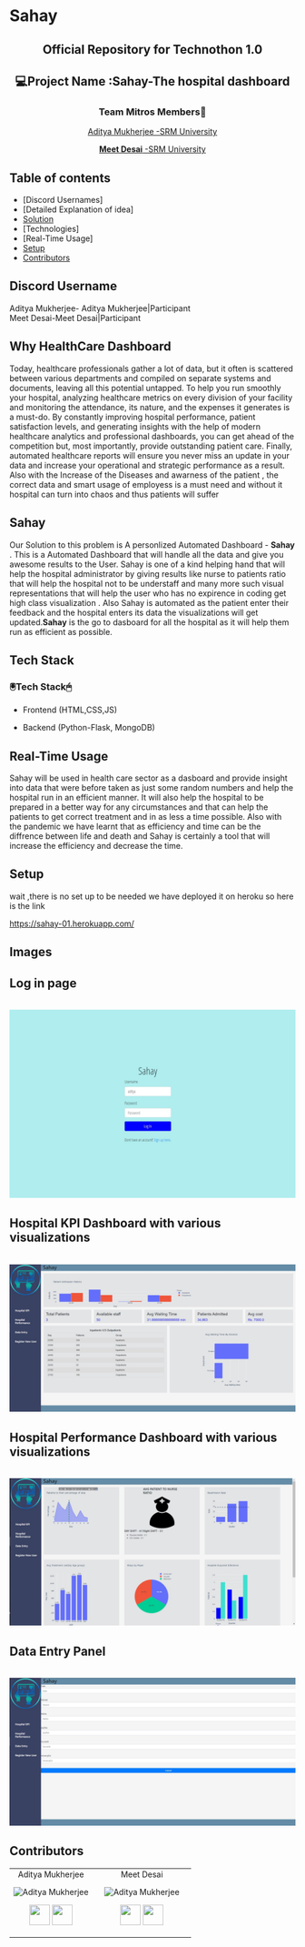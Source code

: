 # Sahay
<div align='center'>
  <h2>Official Repository for Technothon 1.0</h2>
  </div>
  <div align="center">
  <h2>💻Project Name :Sahay-The hospital dashboard</h2>
  <h2Theme :Healthcare🩹</h2>
  <h3>Team Mitros Members🤝</h3>
  <a href="https://github.com/asityamukherjee42"> Aditya Mukherjee -SRM University </a>
  
  <a href="https://github.com/MEETDESAI2509"> **Meet Desai** -SRM University</a>
</div>

## Table of contents
* [Discord Usernames]
* [Detailed Explanation of idea]
* [Solution](#Sahay)
* [Technologies]
* [Real-Time Usage]
* [Setup](#Setup)
* [Contributors](#Contributors)


## Discord Username
Aditya Mukherjee- Aditya Mukherjee|Participant<br>
Meet Desai-Meet Desai|Participant

## Why  HealthCare Dashboard
Today, healthcare professionals gather a lot of data, but it often is scattered between various departments and compiled on separate systems and documents, leaving all this potential untapped. To help you run smoothly your hospital, analyzing healthcare metrics on every division of your facility and monitoring the attendance, its nature, and the expenses it generates is a must-do. By constantly improving hospital performance, patient satisfaction levels, and generating insights with the help of modern healthcare analytics and professional dashboards, you can get ahead of the competition but, most importantly, provide outstanding patient care. Finally, automated healthcare reports will ensure you never miss an update in your data and increase your operational and strategic performance as a result.
Also with the Increase of the Diseases and awarness of the patient , the correct data and smart usage of employess is a must need and without it hospital can turn into chaos and thus patients will suffer

## Sahay
Our Solution to this problem is A personlized Automated Dashboard - **Sahay** . This is a Automated Dashboard that will handle all the data and give you awesome results to the User. Sahay is one of a kind helping hand that will help the hospital administrator by giving results like nurse to patients ratio that will help the hospital not to be understaff and many more such visual representations that will help the user who has no expirence in coding get high class visualization . Also Sahay is  automated as the patient enter their feedback and the hospital enters its data the visualizations will get updated.**Sahay** is the go to dasboard for all the hospital as it will help them run as efficient as possible.

## Tech Stack
 <h3> 🖲️Tech Stack🖱</h3>
 
 * Frontend (HTML,CSS,JS)
 
 * Backend (Python-Flask, MongoDB)
 
 ## Real-Time Usage
Sahay will be used in health care sector as a dasboard and provide insight into data that were before taken as just some random numbers and help the hospital run in an efficient manner. It will also help the hospital to be prepared in a better way for any circumstances and that can help the patients to get correct treatment and in as less a time possible. Also with the pandemic we have learnt that as efficiency and time can be the diffrence between life and death and Sahay is certainly a tool that will increase the efficiency and decrease the time.

## Setup
wait ,there is no set up to be needed we have deployed it on heroku so here is the link

https://sahay-01.herokuapp.com/

 ## Images
 <h2>Log in page</h2><br>
 <img src="/static/img/1.jpg">
  <h2>Hospital KPI Dashboard with various visualizations</h2><br>
 <img src="/static/img/2.jpg">
 <h2>Hospital Performance Dashboard with various visualizations</h2><br>
 <img src="/static/img/3.jpg">
  <h2>Data Entry Panel</h2><br>
 <img src="/static/img/4.jpg">


 ## Contributors

<table>
<tr align="center">


<td>
Aditya Mukherjee

<p align="center">
<img src = "https://avatars.githubusercontent.com/adityamukherjee42"  height="120" alt="Aditya Mukherjee">
</p>
<p align="center">
<a href = "https://github.com/adityamukherjee42"><img src = "http://www.iconninja.com/files/241/825/211/round-collaboration-social-github-code-circle-network-icon.svg" width="36" height = "36"/></a>
<a href = "https://www.linkedin.com/in/aditya-mukherjee-817a17190/">
<img src = "http://www.iconninja.com/files/863/607/751/network-linkedin-social-connection-circular-circle-media-icon.svg" width="36" height="36"/>
</a>
</p>
</td>


<td>
<td>
Meet Desai

<p align="center">
<img src = "https://avatars.githubusercontent.com/MEETDESAI2509"  height="120" alt="Aditya Mukherjee">
</p>
<p align="center">
<a href = "https://github.com/MEETDESAI2509"><img src = "http://www.iconninja.com/files/241/825/211/round-collaboration-social-github-code-circle-network-icon.svg" width="36" height = "36"/></a>
<a href = "https://www.linkedin.com/in/meet-desai-86053918b/">
<img src = "http://www.iconninja.com/files/863/607/751/network-linkedin-social-connection-circular-circle-media-icon.svg" width="36" height="36"/>
</a>
</p>
</td>


<td>

  </table>
</tr>
  </table>

 
 
